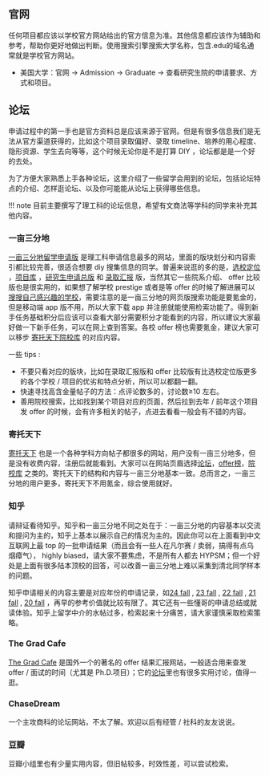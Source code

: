 ## 官网

任何项目都应该以学校官方网站给出的官方信息为准。其他信息都应该作为辅助和参考，帮助你更好地做出判断。使用搜索引擎搜索大学名称，包含.edu的域名通常就是学校官方网站。


- 美国大学：官网 -> Admission -> Graduate -> 查看研究生院的申请要求、方式和项目。

## 论坛

申请过程中的第一手也是官方资料总是应该来源于官网。但是有很多信息我们是无法从官方渠道获得的，比如这个项目录取偏好、录取 timeline、培养的用心程度、隐形资源、学生去向等等，这个时候无论你是不是打算 DIY ，论坛都是是一个好的去处。

为了方便大家熟悉上手各种论坛，这里介绍了一些留学会用到的论坛，包括论坛特点的介绍、怎样逛论坛、以及你可能能从论坛上获得哪些信息。

!!! note
    目前主要撰写了理工科的论坛信息，希望有文商法等学科的同学来补充其他内容。

### 一亩三分地

[一亩三分地留学申请版](https://www.1point3acres.com/bbs/offer) 是理工科申请信息最多的网站，里面的版块划分和内容索引都比较完善，很适合想要 diy 搜集信息的同学。普遍来说逛的多的是，[选校定位](https://www.1point3acres.com/bbs/forum-79-1.html) ，[项目库](https://offer.1point3acres.com/db/programs/--) ，[研究生申请总版](https://www.1point3acres.com/bbs/forum-27-1.html) 和 [录取汇报](https://www.1point3acres.com/bbs/forum-82-1.html) 版，当然其它一些院系介绍、 offer 比较版也是很实用的，如果想了解学校 prestige 或者是等 offer 的时候了解进展可以[搜搜自己感兴趣的学校](https://www.1point3acres.com/bbs/tag.html?category=2)，需要注意的是一亩三分地的网页版搜索功能是要氪金的，但是移动端 app 版不用，所以大家下载 app 并注册就能使用检索功能了。得到新手任务基础积分后应该可以查看大部分需要积分才能看到的内容，所以建议大家最好做一下新手任务，可以在网上查到答案。各校 offer 榜也需要氪金，建议大家可以移步 [寄托天下院校库](https://schools.gter.net/) 的对应内容。

一些 tips :

- 不要只看对应的版块，比如在录取汇报版和 offer 比较版有比选校定位版更多的各个学校 / 项目的优劣和特点分析，所以可以都翻一翻。
- 快速寻找高含金量帖子的方法：点评论数多的，讨论数≥10
左右。
- 善用院校搜索，比如找到某个项目对应的页面，然后拉到去年 / 前年这个项目发 offer 的时候，会有许多相关的帖子，点进去看看一般会有不错的内容。

### 寄托天下

[寄托天下](https://bbs.gter.net/) 也是一个各种学科方向帖子都很多的网站，用户没有一亩三分地多，但是没有收费内容，注册后就能看到。大家可以在网站页眉选择[论坛](https://bbs.gter.net/)，[offer榜](https://offer.gter.net/)，[院校库](https://schools.gter.net/) 之类的。寄托天下的结构和内容与一亩三分地基本一致。总而言之，一亩三分地的用户更多，寄托天下不用氪金，综合使用就好。

### 知乎

请辩证看待知乎。知乎和一亩三分地不同之处在于：一亩三分地的内容基本以交流和提问为主的，知乎上基本以展示自己的情况为主的。因此你可以在上面看到中文互联网上最 top 的一批申请结果（而且会有一些人在凡尔赛 / 卖弱，搞得有点乌烟瘴气）， highly biased，请大家不要焦虑，不是所有人都去 HYPSM；但一个好处是上面有很多陆本顶校的回答，可以改善一亩三分地上难以采集到清北同学样本的问题。

知乎申请相关的内容主要是对应年份的申请记录，如[24 fall](https://www.zhihu.com/question/443613502/answer/2818895221) , [23 fall](https://www.zhihu.com/question/360515552) , [22 fall](https://www.zhihu.com/question/379814619) , [21 fall](https://www.zhihu.com/question/357928233/answer/1668324597) , [20 fall](https://www.zhihu.com/question/318624725/answer/1265464156) ，再早的参考价值就比较有限了。其它还有一些懂哥的申请总结或就读体验。知乎上留学中介的水帖过多，检索起来十分痛苦，请大家谨慎采取检索策略。

### The Grad Cafe

[The Grad Cafe](https://www.thegradcafe.com/) 是国外一个的著名的 offer 结果汇报网站，一般适合用来查发 offer / 面试的时间（尤其是 Ph.D.项目）；它的[论坛](https://forum.thegradcafe.com/)里也有很多实用讨论，值得一逛。


### ChaseDream

一个主攻商科的论坛网站，不太了解。欢迎以后有经管 / 社科的友友说说。

### 豆瓣

豆瓣小组里也有少量实用内容，但旧帖较多，时效性差，可以尝试检索。
